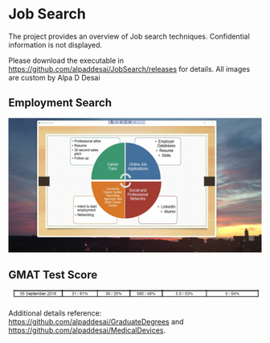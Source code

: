 # Job Search

The project provides an overview of Job search techniques. Confidential information is not displayed. 

Please download the executable in https://github.com/alpaddesai/JobSearch/releases for details. All images are custom by Alpa D Desai

## Employment Search
![image](StartEmploymentImage.jpg)

## GMAT Test Score  
![image](GMATImage9.jpg)

Additional details reference:  https://github.com/alpaddesai/GraduateDegrees and https://github.com/alpaddesai/MedicalDevices.
